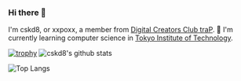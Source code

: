 ### Hi there 👋

I'm cskd8, or xxpoxx, a member from [Digital Creators Club traP](https://trap.jp).
🌱 I'm currently learning computer science in [Tokyo Institute of Technology](https://educ.titech.ac.jp/cs/eng/).

[![trophy](https://github-profile-trophy.vercel.app/?username=cskd8&theme=onedark)](https://github.com/ryo-ma/github-profile-trophy)
![cskd8's github stats](https://github-readme-stats.vercel.app/api?username=cskd8&show_icons=true&count_private=true&line_height=40&theme=vue-dark)

![Top Langs](https://github-readme-stats.vercel.app/api/top-langs/?username=cskd8&hide=html,C,Makefile,TSQL&layout=compact)

<!--
**cskd8/cskd8** is a ✨ _special_ ✨ repository because its `README.md` (this file) appears on your GitHub profile.

Here are some ideas to get you started:

- 🔭 I’m currently working on ...
- 🌱 I’m currently learning ...
- 👯 I’m looking to collaborate on ...
- 🤔 I’m looking for help with ...
- 💬 Ask me about ...
- 📫 How to reach me: ...
- 😄 Pronouns: ...
- ⚡ Fun fact: ...
-->
